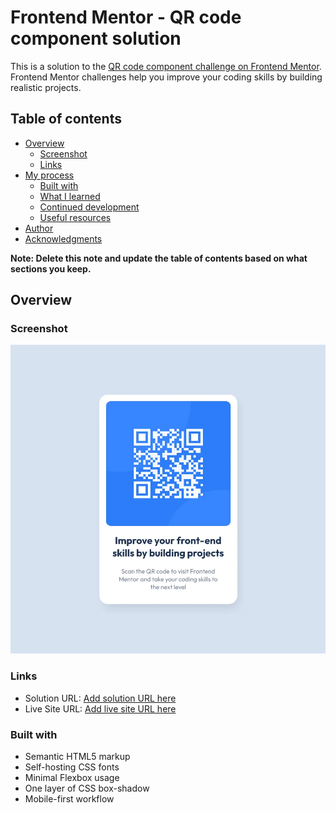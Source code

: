 # Frontend Mentor - QR code component solution

This is a solution to the [QR code component challenge on Frontend Mentor](https://www.frontendmentor.io/challenges/qr-code-component-iux_sIO_H). Frontend Mentor challenges help you improve your coding skills by building realistic projects.

## Table of contents

- [Overview](#overview)
  - [Screenshot](#screenshot)
  - [Links](#links)
- [My process](#my-process)
  - [Built with](#built-with)
  - [What I learned](#what-i-learned)
  - [Continued development](#continued-development)
  - [Useful resources](#useful-resources)
- [Author](#author)
- [Acknowledgments](#acknowledgments)

**Note: Delete this note and update the table of contents based on what sections you keep.**

## Overview

### Screenshot

![qr-code-solution-screenshot](./screenshot/qr-code-solution-screenshot.webp)

### Links

- Solution URL: [Add solution URL here](https://github.com/devmor-j/fm-qr-code-component)
- Live Site URL: [Add live site URL here](https://devmor-j.github.io/fm-qr-code-component/)

### Built with

- Semantic HTML5 markup
- Self-hosting CSS fonts
- Minimal Flexbox usage
- One layer of CSS box-shadow
- Mobile-first workflow
